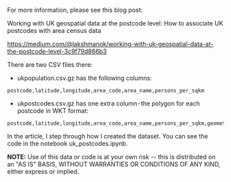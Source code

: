 For more information, please see this blog post:

Working with UK geospatial data at the postcode level: How to associate UK postcodes with area census data

https://medium.com/@lakshmanok/working-with-uk-geospatial-data-at-the-postcode-level-3c9f79d866b3


There are two CSV files there:
* ukpopulation.csv.gz has the following columns:
```
postcode,latitude,longitude,area_code,area_name,persons_per_sqkm
```
* ukpostcodes.csv.gz has one extra column - the polygon for each postcode in WKT format:
```
postcode,latitude,longitude,area_code,area_name,persons_per_sqkm,geometry
```

In the article, I step through how I created the dataset. You can see the code in the notebook uk_postcodes.ipynb.

**NOTE:**
Use of this data or code is at your own risk -- this is distributed on an "AS IS" BASIS, WITHOUT WARRANTIES OR CONDITIONS OF ANY KIND, either express or implied.
